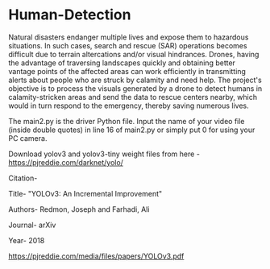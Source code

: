 # Human-Detection
Natural disasters endanger multiple lives and expose them to hazardous situations. In such cases, search and rescue (SAR) operations becomes difficult due to terrain altercations and/or visual hindrances. Drones, having the advantage of traversing landscapes quickly and obtaining better vantage points of the affected areas can work efficiently in transmitting alerts about people who are struck by calamity and need help. The project's objective is to process the visuals generated by a drone to detect humans in calamity-stricken areas and send the data to rescue centers nearby, which would in turn respond to the emergency, thereby saving numerous lives.  

The main2.py is the driver Python file. Input the name of your video file (inside double quotes) in line 16 of main2.py or simply put 0 for using your PC camera.

Download yolov3 and yolov3-tiny weight files from here - https://pjreddie.com/darknet/yolo/

Citation-

Title- "YOLOv3: An Incremental Improvement"

Authors- Redmon, Joseph and Farhadi, Ali 

Journal- arXiv

Year- 2018

https://pjreddie.com/media/files/papers/YOLOv3.pdf




